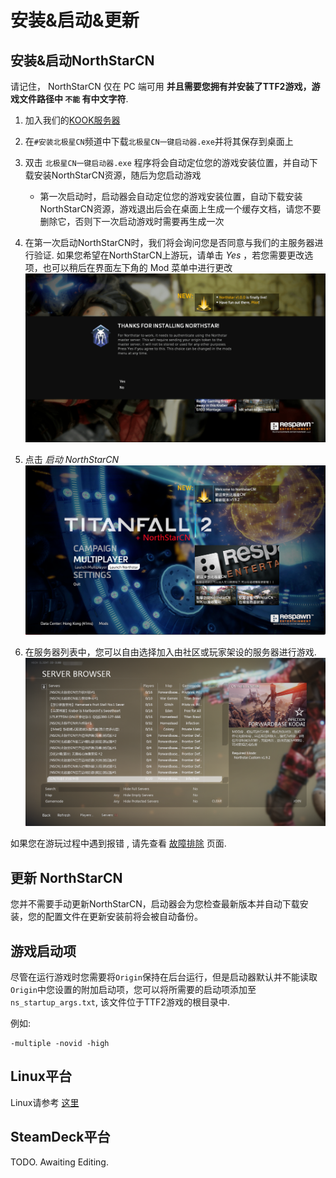 # 安装&启动&更新

## 安装&启动NorthStarCN

请记住， NorthStarCN 仅在 PC 端可用 **并且需要您拥有并安装了TTF2游戏，游戏文件路径中 `不能` 有中文字符**.

1. 加入我们的[KOOK服务器](https://kook.top/qetaS2)

2. 在`#安装北极星CN`频道中下载`北极星CN一键启动器.exe`并将其保存到桌面上

3. 双击 `北极星CN一键启动器.exe` 程序将会自动定位您的游戏安装位置，并自动下载安装NorthStarCN资源，随后为您启动游戏
   * 第一次启动时，启动器会自动定位您的游戏安装位置，自动下载安装NorthStarCN资源，游戏退出后会在桌面上生成一个缓存文档，请您不要删除它，否则下一次启动游戏时需要再生成一次

4. 在第一次启动NorthStarCN时，我们将会询问您是否同意与我们的主服务器进行验证. 如果您希望在NorthStarCN上游玩，请单击 _Yes_ ，若您需要更改选项，也可以稍后在界面左下角的 Mod 菜单中进行更改
     ![Authentication Agreement](../assets/titleagreement.png)

5. 点击 _启动 NorthStarCN_ 
   ![Launch Northstar](../assets/titlelaunchnorthstar.png)

6. 在服务器列表中，您可以自由选择加入由社区或玩家架设的服务器进行游戏.
   ![Server Browser](../assets/serverbrowser.png)

如果您在游玩过程中遇到报错 , 请先查看 [故障排除](../installing-northstar/troubleshooting.md) 页面.

## 更新 NorthStarCN

您并不需要手动更新NorthStarCN，启动器会为您检查最新版本并自动下载安装，您的配置文件在更新安装前将会被自动备份。

## 游戏启动项

尽管在运行游戏时您需要将`Origin`保持在后台运行，但是启动器默认并不能读取`Origin`中您设置的附加启动项，您可以将所需要的启动项添加至 `ns_startup_args.txt`, 该文件位于TTF2游戏的根目录中.

例如:
```
-multiple -novid -high
```

## Linux平台

Linux请参考 [这里](installing-northstar/playing-on-linux.md#如何在🐧Linux发行版上游玩NorthStarCN(TODO))

## SteamDeck平台

TODO.
Awaiting Editing.

